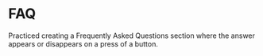 # FAQ

Practiced creating a Frequently Asked Questions section where the answer appears or disappears on a press of a button.
